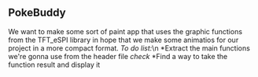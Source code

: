 ## PokeBuddy
We want to make some sort of paint app that uses the graphic functions from the TFT_eSPI library in hope that we make some animatios for our project in a more compact format.
*To do list:*\n
*Extract the main functions we're gonna use from the header file *check*
*Find a way to take the function result and display it

